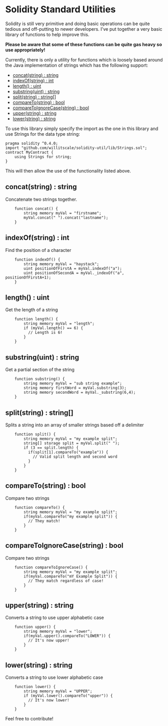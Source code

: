 # Solidity Standard Utilities

Solidity is still very primitive and doing basic operations can be quite tedious and off-putting to newer developers. I've put together a very basic library of functions to help improve this. 

**Please be aware that some of these functions can be quite gas heavy so use appropriately!**

Currently, there is only a utility for functions which is loosely based around the Java implementation of strings which has the following support:
- [concat\(string\) : string](#concatstring--string)
- [indexOf\(string\) : int](#indexofstring--int)
- [length\(\) : uint](#length--uint)
- [substring\(uint\) : string](#substringuint--string)
- [split\(string\) : string\[\]](#splitstring--string)
- [compareTo\(string\) : bool](#comparetostring--bool)
- [compareToIgnoreCase\(string\) : bool](#comparetoignorecasestring--bool)
- [upper\(string\) : string](#upperstring--string)
- [lower\(string\) : string](#lowerstring--string)

To use this library simply specify the import as the one in this library and use Strings for the data type string:
```
pragma solidity ^0.4.0;
import "github.com/willitscale/solidity-util/lib/Strings.sol";
contract MyContract {
    using Strings for string;
}
```

This will then allow the use of the functionality listed above.

## concat(string) : string 

Concatenate two strings together.

```
    function concat() {
        string memory myVal = "firstname";
        myVal.concat(" ").concat("lastname");
    }
```

## indexOf(string) : int

Find the position of a character

```
    function indexOf() {
        string memory myVal = "haystack";
        uint positionOfFirstA = myVal.indexOf("a");
        uint positionOfSecondA = myVal._indexOf("a", positionOfFirstA+1);
    }
```

## length() : uint

Get the length of a string

```
    function length() {
        string memory myVal = "length";
        if (myVal.length() == 6) {
          // Length is 6!
        }
    }
```

## substring(uint) : string

Get a partial section of the string

```
    function substring() {
        string memory myVal = "sub string example";
        string memory firstWord = myVal.substring(3);
        string memory secondWord = myVal._substring(6,4);
    }
```

## split(string) : string[]

Splits a string into an array of smaller strings based off a delimiter

```
    function split() {
        string memory myVal = "my example split";
        string[] storage split = myVal.split(" ");
        if (3 == split.length) {
          if(split[1].compareTo("example")) {
            // Valid split length and second word
          }
        }
    }
```

## compareTo(string) : bool

Compare two strings

```
    function compareTo() {
        string memory myVal = "my example split";
        if(myVal.compareTo("my example split")) {
          // They match!
        }
    }
```

## compareToIgnoreCase(string) : bool

Compare two strings

```
    function compareToIgnoreCase() {
        string memory myVal = "my example split";
        if(myVal.compareTo("mY Example Split")) {
          // They match regardless of case!
        }
    }
```

## upper(string) : string

Converts a string to use upper alphabetic case

```
    function upper() {
        string memory myVal = "lower";
        if(myVal.upper().compareTo("LOWER")) {
          // It's now upper!
        }
    }
```

## lower(string) : string


Converts a string to use lower alphabetic case

```
    function lower() {
        string memory myVal = "UPPER";
        if (myVal.lower().compareTo("upper")) {
          // It's now lower!
        }
    }
```

Feel free to contribute!
